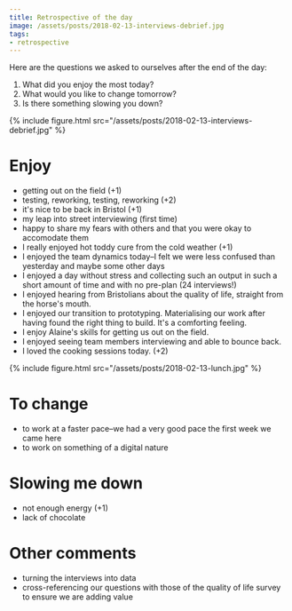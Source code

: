 ```yaml
---
title: Retrospective of the day
image: /assets/posts/2018-02-13-interviews-debrief.jpg
tags:
- retrospective
---
```


Here are the questions we asked to ourselves after the end of the day:

1. What did you enjoy the most today?
2. What would you like to change tomorrow?
3. Is there something slowing you down?

{% include figure.html src="/assets/posts/2018-02-13-interviews-debrief.jpg" %}


# Enjoy

- getting out on the field (+1)
- testing, reworking, testing, reworking (+2)
- it's nice to be back in Bristol (+1)
- my leap into street interviewing (first time)
- happy to share my fears with others and that you were okay to accomodate them
- I really enjoyed hot toddy cure from the cold weather (+1)
- I enjoyed the team dynamics today–I felt we were less confused than yesterday and maybe some other days
- I enjoyed a day without stress and collecting such an output in such a short amount of time and with no pre-plan (24 interviews!)
- I enjoyed hearing from Bristolians about the quality of life, straight from the horse's mouth.
- I enjoyed our transition to prototyping. Materialising our work after having found the right thing to build. It's a comforting feeling.
- I enjoy Alaine's skills for getting us out on the field.
- I enjoyed seeing team members interviewing and able to bounce back.
- I loved the cooking sessions today. (+2)

{% include figure.html src="/assets/posts/2018-02-13-lunch.jpg" %}

# To change

- to work at a faster pace–we had a very good pace the first week we came here
- to work on something of a digital nature

# Slowing me down

- not enough energy (+1)
- lack of chocolate

# Other comments

- turning the interviews into data
- cross-referencing our questions with those of the quality of life survey to ensure we are adding value
